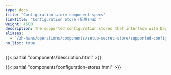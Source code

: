 ```yaml
---
type: docs
title: "Configuration store component specs"
linkTitle: "Configuration Store（配置存储）"
weight: 4500
description: The supported configuration stores that interface with Dapr
aliases:
  - "/zh-hans/operations/components/setup-secret-store/supported-configuration-stores/"
no_list: true
---
```


{{< partial "components/description.html" >}}

{{< partial "components/configuration-stores.html" >}}
